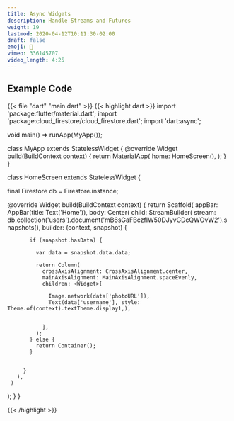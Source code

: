 ```yaml
---
title: Async Widgets
description: Handle Streams and Futures
weight: 19
lastmod: 2020-04-12T10:11:30-02:00
draft: false
emoji: 🌊
vimeo: 336145707
video_length: 4:25
---
```


## Example Code

{{< file "dart" "main.dart" >}}
{{< highlight dart >}}
import 'package:flutter/material.dart';
import 'package:cloud_firestore/cloud_firestore.dart';
import 'dart:async';



void main() => runApp(MyApp());

class MyApp extends StatelessWidget {
 @override
 Widget build(BuildContext context) {
   return MaterialApp(
     home: HomeScreen(),
   );
 }
}

class HomeScreen extends StatelessWidget {

 final Firestore db = Firestore.instance;

 @override
 Widget build(BuildContext context) {
   return Scaffold(
     appBar: AppBar(title: Text('Home')),
     body: Center(
       child: StreamBuilder<DocumentSnapshot>(
         stream: db.collection('users').document('mB6sGaFBczfIW50DJyvGDcQWOvW2').snapshots(),
         builder: (context, snapshot) {
          
           if (snapshot.hasData) {

             var data = snapshot.data.data;

             return Column(
               crossAxisAlignment: CrossAxisAlignment.center,
               mainAxisAlignment: MainAxisAlignment.spaceEvenly,
               children: <Widget>[

                 Image.network(data['photoURL']),
                 Text(data['username'], style: Theme.of(context).textTheme.display1,),


               ],
             );
           } else {
             return Container();
           }

          
         }
       ),
     )
   );
 }
}

{{< /highlight >}}